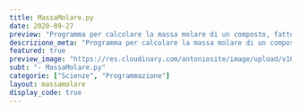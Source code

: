 ```yaml
---
title: MassaMolare.py
date: 2020-09-27
preview: "Programma per calcolare la massa molare di un composto, fatto in python."
descrizione_meta: "Programma per calcolare la massa molare di un composto, fatto in python."
featured: true
preview_image: "https://res.cloudinary.com/antoniosite/image/upload/v1600508570/Immagini_post/video_image--HVFHnnz9_xqqro1.jpg"
subt: "- MassaMolare.py"
categorie: ["Scienze", "Programmazione"]
layout: massamolare
display_code: true
---
```

